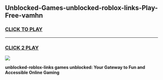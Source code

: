 
## Unblocked-Games-unblocked-roblox-links-Play-Free-vamhn
<h3>
<a href="https://premium76.site?title=unblocked-roblox-links&ref=12A">CLICK TO PLAY</a></h3>
<hr>

<h3>
<a href="https://premium76.site?title=unblocked-roblox-links&ref=12A">CLICK 2 PLAY</a>
  
</h3>

<a href="https://premium76.site?title=unblocked-roblox-links&ref=12A"><img src="https://clearcache.store/games.png"></a>


**unblocked-roblox-links games unblocked: Your Gateway to Fun and Accessible Online Gaming**
